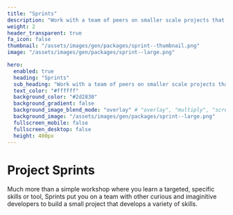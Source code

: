 ```yaml
---
title: "Sprints"
description: "Work with a team of peers on smaller scale projects that develop an array of skills."
weight: 2
header_transparent: true
fa_icon: false
thumbnail: "/assets/images/gen/packages/sprint--thumbnail.png"
image: "/assets/images/gen/packages/sprint--large.png"

hero:
  enabled: true
  heading: "Sprints"
  sub_heading: "Work with a team of peers on smaller scale projects that develop an array of skills."
  text_color: "#ffffff"
  background_color: "#2d2830"
  background_gradient: false
  background_image_blend_mode: "overlay" # "overlay", "multiply", "screen"
  background_image: "/assets/images/gen/packages/sprint--large.png"
  fullscreen_mobile: false
  fullscreen_desktop: false
  height: 400px
---
```


# Project Sprints

Much more than a simple workshop where you learn a targeted, specific skills or tool, Sprints put you on a team with other curious and imaginitive developers to build a small project that develops a variety of skills.